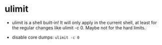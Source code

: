 # ulimit

- ulimit is a shell built-in! It will only apply in the current shell, at least for the regular changes like ulimit -c 0. Maybe not for the hard limits.

- disable core dumps:
`ulimit -c 0`
